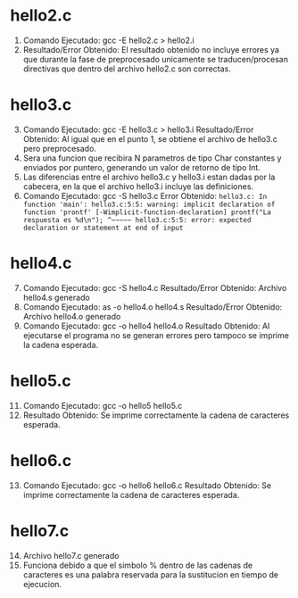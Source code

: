 # hello2.c
1. Comando Ejecutado: gcc -E hello2.c > hello2.i
2. Resultado/Error Obtenido: El resultado obtenido no incluye errores ya que durante la fase de preprocesado unicamente se traducen/procesan directivas que dentro del archivo hello2.c son correctas.

# hello3.c
3. Comando Ejecutado: gcc -E hello3.c > hello3.i
Resultado/Error Obtenido: Al igual que en el punto 1, se obtiene el archivo de hello3.c pero preprocesado.
4. Sera una funcion que recibira N parametros de tipo Char constantes y enviados por puntero, generando un valor de retorno de tipo Int.
5. Las diferencias entre el archivo hello3.c y hello3.i estan dadas por la cabecera, en la que el archivo hello3.i incluye las definiciones.
6. Comando Ejecutado: gcc -S hello3.c
   Error Obtenido: 
   `hello3.c: In function 'main':
    hello3.c:5:5: warning: implicit declaration of function 'prontf' [-Wimplicit-function-declaration]
        prontf("La respuesta es %d\n");
        ^~~~~~
    hello3.c:5:5: error: expected declaration or statement at end of input`

# hello4.c
7. Comando Ejecutado: gcc -S hello4.c
   Resultado/Error Obtenido: Archivo hello4.s generado
9. Comando Ejecutado: as -o hello4.o hello4.s
   Resultado/Error Obtenido: Archivo hello4.o generado
10. Comando Ejecutado: gcc -o hello4 hello4.o
    Resultado Obtenido: Al ejecutarse el programa no se generan errores pero tampoco se imprime la cadena esperada.

# hello5.c
11. Comando Ejecutado: gcc -o hello5 hello5.c
12. Resultado Obtenido: Se imprime correctamente la cadena de caracteres esperada.

# hello6.c
13. Comando Ejecutado: gcc -o hello6 hello6.c
    Resultado Obtenido: Se imprime correctamente la cadena de caracteres esperada.

# hello7.c
14. Archivo hello7.c generado
15. Funciona debido a que el simbolo % dentro de las cadenas de caracteres es una palabra reservada para la sustitucion en tiempo de ejecucion. 
